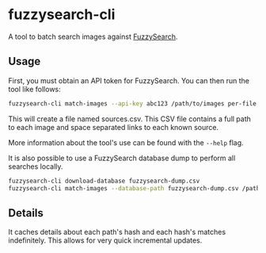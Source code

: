 # fuzzysearch-cli

A tool to batch search images against [FuzzySearch](https://fuzzysearch.net).

## Usage

First, you must obtain an API token for FuzzySearch. You can then run the tool
like follows:

```bash
fuzzysearch-cli match-images --api-key abc123 /path/to/images per-file sources.csv
```

This will create a file named sources.csv. This CSV file contains a full path to
each image and space separated links to each known source.

More information about the tool's use can be found with the `--help` flag.

It is also possible to use a FuzzySearch database dump to perform all searches
locally.

```bash
fuzzysearch-cli download-database fuzzysearch-dump.csv
fuzzysearch-cli match-images --database-path fuzzysearch-dump.csv /path/to/images per-file sources.csv
```

## Details

It caches details about each path's hash and each hash's matches indefinitely.
This allows for very quick incremental updates.
